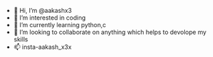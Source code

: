 - 👋 Hi, I’m @aakashx3
- 👀 I’m interested in coding
- 🌱 I’m currently learning python,c
- 💞️ I’m looking to collaborate on anything which helps to devolope my skills
- 📫 insta-aakash_x3x

<!---
aakashx3/aakashx3 is a ✨ special ✨ repository because its `README.md` (this file) appears on your GitHub profile.
You can click the Preview link to take a look at your changes.
--->
